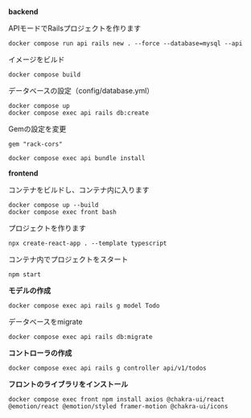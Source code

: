 **backend**

APIモードでRailsプロジェクトを作ります
```
docker compose run api rails new . --force --database=mysql --api
```

イメージをビルド
```
docker compose build
```

データベースの設定（config/database.yml）
```
docker compose up
docker compose exec api rails db:create
```

Gemの設定を変更
```
gem "rack-cors"

docker compose exec api bundle install
```

**frontend**

コンテナをビルドし、コンテナ内に入ります
```
docker compose up --build
docker compose exec front bash
```

プロジェクトを作ります
```
npx create-react-app . --template typescript
```

コンテナ内でプロジェクトをスタート
```
npm start
```

**モデルの作成**

```
docker compose exec api rails g model Todo
```

データベースをmigrate
```
docker compose exec api rails db:migrate
```

**コントローラの作成**

```
docker compose exec api rails g controller api/v1/todos
```
**フロントのライブラリをインストール**

```
docker compose exec front npm install axios @chakra-ui/react @emotion/react @emotion/styled framer-motion @chakra-ui/icons
```
